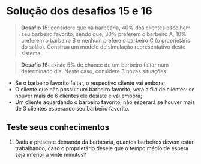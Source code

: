 # Solução dos desafios 15 e 16

>**Desafio 15**: considere que na barbearia, 40% dos clientes escolhem seu barbeiro favorito, sendo que, 30% preferem o barbeiro A, 10% preferem o barbeiro B e nenhum prefere o barbeiro C (o proprietário do salão). Construa um modelo de simulação representativo deste sistema.



> **Desafio 16:** existe 5% de chance de um barbeiro faltar num determinado dia. Neste caso, considere 3 novas situações:
* Se o barbeiro favorito faltar, o respectivo cliente vai embora;
* O cliente que não possuir um barbeiro favorito, verá a fila de clientes: se houver mais de 6 clientes ele desiste e vai embora;
* Um cliente aguardando o barbeiro favorito, não esperará se houver mais de 3 clientes esperando seu barbeiro favorito.



## Teste seus conhecimentos

1. Dada a presente demanda da barbearia, quantos barbeiros devem estar trabalhando, caso o proprietário deseje que o tempo médio de espera seja inferior a vinte minutos?
